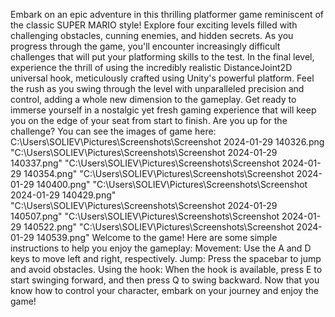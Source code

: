 Embark on an epic adventure in this thrilling platformer game reminiscent of the classic SUPER MARIO style! Explore four exciting levels filled with challenging obstacles, cunning enemies, and hidden secrets.
As you progress through the game, you'll encounter increasingly difficult challenges that will put your platforming skills to the test.
In the final level, experience the thrill of using the incredibly realistic DistanceJoint2D universal hook, meticulously crafted using Unity's powerful platform. 
Feel the rush as you swing through the level with unparalleled precision and control, adding a whole new dimension to the gameplay.
Get ready to immerse yourself in a nostalgic yet fresh gaming experience that will keep you on the edge of your seat from start to finish. Are you up for the challenge?
You can see the images of game here:
C:\Users\SOLIEV\Pictures\Screenshots\Screenshot 2024-01-29 140326.png
"C:\Users\SOLIEV\Pictures\Screenshots\Screenshot 2024-01-29 140337.png"
"C:\Users\SOLIEV\Pictures\Screenshots\Screenshot 2024-01-29 140354.png"
"C:\Users\SOLIEV\Pictures\Screenshots\Screenshot 2024-01-29 140400.png"
"C:\Users\SOLIEV\Pictures\Screenshots\Screenshot 2024-01-29 140429.png"
"C:\Users\SOLIEV\Pictures\Screenshots\Screenshot 2024-01-29 140507.png"
"C:\Users\SOLIEV\Pictures\Screenshots\Screenshot 2024-01-29 140522.png"
"C:\Users\SOLIEV\Pictures\Screenshots\Screenshot 2024-01-29 140539.png"
Welcome to the game! Here are some simple instructions to help you enjoy the gameplay:
Movement: Use the A and D keys to move left and right, respectively.
Jump: Press the spacebar to jump and avoid obstacles.
Using the hook: When the hook is available, press E to start swinging forward, and then press Q to swing backward.
Now that you know how to control your character, embark on your journey and enjoy the game!
